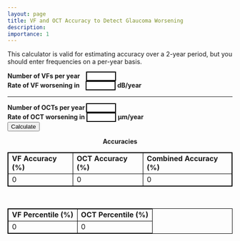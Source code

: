 ```yaml
---
layout: page
title: VF and OCT Accuracy to Detect Glaucoma Worsening
description: 
importance: 1
---
```

<style>
table, th, td {
  border:1px solid black;
}

label {
  display: inline;
  clear: left;
  text-align: left;
  outline: none;
}

input[type="value"] {
  outline: none !important;
  display: inline;
  width: 9ch;
  text-align: center;
  border: 2px solid black;
  border-radius: 0px;
}

</style>
<body>
  This calculator is valid for estimating accuracy over a 2-year period, but you should enter frequencies on a per-year basis. 
  <p></p>
    <div class="form-group">
      <label id="vfFreq-label" for="vfFreq"><b>Number of VFs per year &nbsp;&nbsp;</b></label>
      <input
        type="value"
        name="vfFreq"
        id="vfFreqInput"
        class="form-control"
        required
      >
    </div>
    <div class="form-group">
      <label id="measurementInVF1-label" for="measurementInVF1"> <b>Rate of VF worsening in &nbsp;&nbsp;</b></label>
      <input
        type="value"
        name="measurementInVF1"
        id="measurementInputVF1"
        class="form-control"
        required
      >
      <b>dB/year</b>
      <!-- <label id="measurementInVF2-label" for="measurementInVF2"></label>
      <input
        type="value"
        name="measurementInVF2"
        id="measurementInputVF2"
        class="form-control"
      >
      <b>percentile (50<sup>th</sup> to 99<sup>th</sup>)</b> -->
    </div>
    <hr>
    <div class="form-group">
      <label id="octFreq-label" for="octFreq"><b>Number of OCTs per year  </b></label>
      <input
        type="value"
        name="octFreq"
        id="octFreqInput"
        class="form-control"
        required
      >
    </div> 
    <div class="form-group">
      <label id="measurementInOCT1-label" for="measurementInOCT1"><b>Rate of OCT worsening in </b></label>
      <input
        type="value"
        name="measurementInOCT1"
        id="measurementInputOCT1"
        class="form-control"
        required
      >
      <b>µm/year</b>
      <!-- <label id="measurementInOCT2-label" for="measurementInOCT2"></label>
      <input
        type="value"
        name="measurementInOCT2"
        id="measurementInputOCT2"
        class="form-control"
      >
      <b>percentile (50<sup>th</sup> to 99<sup>th</sup>)</b> -->
    </div>

<div class="buttondiv">
  <button type="button" id="submit" class="submit-button" 
    onclick="getInputValue()">Calculate</button>
</div>

<p></p>
<div class="eqnAnswer"><center>
  <p id= "result"><b>Accuracies</b></p></center></div>

<table class="tb" id="accuracyTable" style="width:100%">
  <tr>
    <td><b>VF Accuracy (%)</b></td>
    <td><b>OCT Accuracy (%)</b></td>
    <td><b>Combined Accuracy (%)</b></td>
  </tr>
  <tr>
    <td>0</td>
    <td>0</td>
    <td>0</td>
  </tr>
</table>
<br>
<table class="tb" id="pctTable" style="width:100%">
  <tr>
    <td><b>VF Percentile (%)</b></td>
    <td><b>OCT Percentile (%)</b></td>
  </tr>
  <tr>
    <td>0</td>
    <td>0</td>
  </tr>
</table>

<script> 
// Function to return the index of the closest number in an array.
function closest(num, arr) {
  var curr = arr[0];
  var curr_idx = 0;
  var diff = Math.abs(num - curr);
  for (var val = 0; val < arr.length; val++) {
    var newdiff = Math.abs(num - arr[val]);
    if (newdiff < diff) {
      diff = newdiff;
      curr = arr[val];
      curr_idx = val;
    }
  }
  return curr_idx;
}

// Function to calculate the  percent correct based on our paper.
function accuracyEqn(smp, lookup_idx, lookup_type) {
  // Need to multiply the frequency value by 2 to make it on the rate of 2 years instead of the input 1 year
  smp = smp * 2;
  if (lookup_type == 'vf') {
    // Lookup table for the three vf coefficients
    const vf_lookup = {
      coef1 : [0.190479757,0.223652646,0.240565754,0.25506804,0.268316951,0.278997972,0.286546959,0.294022053,0.299776696,0.306077907,0.312791273,0.320444755,0.328436473,0.336484647,0.345284608,0.354453719,0.363793116,0.370818444,0.378462381,0.38688114,0.395880937,0.402951587,0.411322427,0.41998632,0.428177898,0.437260048,0.445671172,0.454137583,0.462847222,0.471153507,0.479536375,0.487988654,0.496396101,0.50478851,0.513602547,0.522089676,0.530245102,0.53885268,0.54736018,0.555686883,0.564053794,0.572725508,0.580857411,0.589373409,0.597666194,0.605872789,0.614307008,0.623002664,0.631558161,0.639744857],
      coef2 : [-0.06041798,-0.066359787,-0.074531655,-0.080669621,-0.084999058,-0.085814752,-0.084099306,-0.082535574,-0.079634789,-0.076995367,-0.073601837,-0.07120895,-0.068627667,-0.066425077,-0.064331883,-0.062588237,-0.06118427,-0.058473066,-0.0558686,-0.054109654,-0.053016401,-0.050437505,-0.048861819,-0.047637771,-0.045879454,-0.045139835,-0.043517384,-0.042098482,-0.04078574,-0.039490299,-0.03807006,-0.03704648,-0.036178284,-0.035116476,-0.034529478,-0.033730731,-0.032743137,-0.031969275,-0.031330375,-0.030424242,-0.029747191,-0.029353868,-0.028280956,-0.027641885,-0.026793469,-0.025912759,-0.025431125,-0.02527389,-0.024962652,-0.024181651],
      coef3 : [0.045527569,0.047352334,0.04889447,0.049296853,0.049339206,0.048587534,0.046924293,0.045291282,0.043245747,0.041354745,0.039502305,0.038044452,0.036682253,0.035357956,0.034332855,0.03340215,0.032585995,0.031353617,0.030159661,0.029229359,0.028542603,0.027370194,0.026603544,0.025993015,0.025164408,0.024632628,0.023926903,0.023263134,0.022680439,0.022084466,0.021467283,0.020900937,0.020391343,0.019910315,0.01954054,0.019102851,0.018571945,0.018185832,0.017786483,0.017378583,0.01700327,0.016717034,0.016261021,0.01590464,0.01549048,0.015100516,0.014797525,0.01458047,0.014318877,0.013954276],
    };
    var coef1 = vf_lookup['coef1'][lookup_idx];
    var coef2 = vf_lookup['coef2'][lookup_idx];
    var coef3 = vf_lookup['coef3'][lookup_idx];
  } else {
    // Lookup table for the three oct coefficients
    const oct_lookup = {
      coef1 : [0.822690159,0.793945489,0.730533405,0.589983103,0.533914205,0.491102554,0.458007414,0.431223757,0.420185995,0.414983281,0.412228807,0.412641231,0.415463034,0.419753292,0.423068375,0.428292969,0.436120729,0.442247358,0.449541672,0.457060536,0.463816713,0.469437265,0.475638675,0.482555582,0.489221053,0.495829808,0.502234568,0.509338581,0.516922551,0.524523218,0.532081511,0.539844431,0.5473206,0.555056817,0.562926995,0.571086904,0.579001527,0.585931753,0.594183503,0.601886015,0.609985808,0.617472844,0.625352327,0.633011309,0.641304675,0.649346536,0.656971262,0.664899912,0.672521023,0.680167706],
      coef2 : [-0.008314292,-0.032211032,-0.004467137,0.03043717,0.008564705,-0.020894607,-0.044184804,-0.050345584,-0.056031653,-0.06024591,-0.060154992,-0.061197386,-0.06071026,-0.059746806,-0.059179924,-0.058264602,-0.057989043,-0.056471821,-0.055329258,-0.054658946,-0.053177686,-0.051272196,-0.049749402,-0.048142539,-0.046890517,-0.04538224,-0.043532434,-0.042026527,-0.040957929,-0.039786755,-0.03855801,-0.037523299,-0.036745078,-0.035532288,-0.034532526,-0.0338042,-0.032851818,-0.031625267,-0.03123376,-0.030439212,-0.029864763,-0.028887948,-0.028216255,-0.027475399,-0.027342323,-0.02696894,-0.026231624,-0.025883057,-0.025363683,-0.024688808],
      coef3 : [0.012032007,0.018014356,0.012613292,0.011711992,0.022474625,0.0331204,0.039687026,0.040200388,0.040566082,0.040634876,0.03973449,0.039018301,0.038152903,0.037290654,0.036253457,0.03527301,0.034704043,0.033741618,0.03300032,0.032375419,0.031521536,0.030433141,0.029466941,0.028545242,0.027795006,0.02692258,0.025972371,0.025116939,0.024501165,0.023903164,0.023258957,0.022651519,0.022122248,0.02155156,0.020999924,0.02055514,0.020047982,0.019420669,0.019078847,0.018591768,0.018230707,0.017714526,0.01734582,0.016909745,0.016646404,0.016356228,0.015924305,0.015619082,0.015273325,0.014877935],
    };
    var coef1 = oct_lookup['coef1'][lookup_idx];
    var coef2 = oct_lookup['coef2'][lookup_idx];
    var coef3 = oct_lookup['coef3'][lookup_idx];
  }
  return 100*(coef1 + coef2*Math.log(smp) + coef3*(Math.log(smp))**2);
}

// Calculate combined accuracy of vf and oct.
function combinedAccuracy(vf_percent_correct, oct_percent_correct) {
  vf_cd = vf_percent_correct / 100;
  oct_vd = oct_percent_correct / 100;
  return 100*(vf_cd + oct_vd - (vf_cd*oct_vd));
}

// Function that handles the main information flow to perform the calculations.
function calculateAccuracy(vf_freq, oct_freq, vf_input_type, oct_input_type, vf_measurement_input, oct_measurement_input) {
  // VF Tables
  const vf_percentiles = [0.99,0.98,0.97,0.96,0.95,0.94,0.93,0.92,0.91,0.9,0.89,0.88,0.87,0.86,0.85,0.84,0.83,0.82,0.81,0.8,0.79,0.78,0.77,0.76,0.75,0.74,0.73,0.72,0.71,0.7,0.69,0.68,0.67,0.66,0.65,0.64,0.63,0.62,0.61,0.6,0.59,0.58,0.57,0.56,0.55,0.54,0.53,0.52,0.51,0.5];
  const db_pyear = [-2.375374179,-1.87072991,-1.55882768,-1.354906634,-1.209968329,-1.10005846,-1.004460165,-0.922879731,-0.850669103,-0.788616302,-0.73812498,-0.694618166,-0.657602418,-0.622323225,-0.594619155,-0.569041382,-0.545408203,-0.51918586,-0.495643593,-0.474408781,-0.455362716,-0.43417603,-0.41702764,-0.401546448,-0.38535631,-0.370813706,-0.357395279,-0.344351564,-0.332899923,-0.32056724,-0.30908592,-0.296439662,-0.284030788,-0.273758069,-0.263631487,-0.253395759,-0.242297973,-0.2336445,-0.223724021,-0.215218543,-0.206087714,-0.197988734,-0.189993294,-0.182100379,-0.174189643,-0.166953802,-0.159186689,-0.151801921,-0.144212655,-0.137260077];
  // OCT Tables
  const oct_percentiles = [0.99,0.98,0.97,0.96,0.95,0.94,0.93,0.92,0.91,0.9,0.89,0.88,0.87,0.86,0.85,0.84,0.83,0.82,0.81,0.8,0.79,0.78,0.77,0.76,0.75,0.74,0.73,0.72,0.71,0.7,0.69,0.68,0.67,0.66,0.65,0.64,0.63,0.62,0.61,0.6,0.59,0.58,0.57,0.56,0.55,0.54,0.53,0.52,0.51,0.5];
  const mic_pyear = [-59.10676741,-21.06141589,-10.61985367,-6.43719542,-4.867978254,-3.929476474,-3.29888707,-2.868740323,-2.575112527,-2.348728534,-2.172631297,-2.020366034,-1.899064351,-1.797026962,-1.68954472,-1.602117914,-1.533984613,-1.464555097,-1.407078688,-1.350655596,-1.296282342,-1.237350255,-1.181807662,-1.134068909,-1.088528277,-1.04379893,-1.000612736,-0.961338114,-0.92650516,-0.894411349,-0.862917964,-0.831970156,-0.798927213,-0.772183197,-0.7445282,-0.718996287,-0.69435203,-0.664350749,-0.639762671,-0.61411954,-0.591691858,-0.566843864,-0.546191311,-0.522478076,-0.500657912,-0.48070557,-0.457669937,-0.436351304,-0.415084497,-0.39408508];
  // If vf_input_type not zero then they input percentile so get index using percentile column
  var vf_change = 0;
  var oct_change = 0;
  if (vf_input_type) {
    var vf_lookup_idx = closest(vf_measurement_input / 100, vf_percentiles);
    vf_change = db_pyear[vf_lookup_idx];
    // Else it was rate so get index using rate column
  } else {
    var vf_lookup_idx = closest(vf_measurement_input, db_pyear);
    vf_change = vf_percentiles[vf_lookup_idx] * 100;
  }
  // If oct_input_type not zero then they input percentile so get index using percentile column
  if (oct_input_type) {
    var oct_lookup_idx = closest(oct_measurement_input / 100, percentiles);
    oct_change = mic_pyear[oct_lookup_idx];
    // Else it was rate so get index using rate column
  } else {
    var oct_lookup_idx = closest(oct_measurement_input, mic_pyear);
    oct_change = oct_percentiles[oct_lookup_idx] * 100;
  }
  // Use the accuracy equations to calculate percent correct for everything
  var vf_percent_correct = accuracyEqn(vf_freq, vf_lookup_idx, 'vf');
  var oct_percent_correct = accuracyEqn(oct_freq, oct_lookup_idx, 'oct');
  var combined_percent_correct = combinedAccuracy(vf_percent_correct, oct_percent_correct);
  return [vf_percent_correct, vf_change, oct_percent_correct, oct_change, combined_percent_correct];
}

// This is where all the values from the page are actually read in and then the table values are updated. 
function getInputValue() {
  //Read in all inputs
  var vf_freq = Number(document.getElementById("vfFreqInput").value);
  var vf_rate = Number(document.getElementById("measurementInputVF1").value);
  var vf_pctl = null;
  var oct_freq = Number(document.getElementById("octFreqInput").value);
  var oct_rate = Number(document.getElementById("measurementInputOCT1").value);
  var oct_pctl = null;

  //If there are inputs for rate AND percentile for vf or oct then throw an error
  if (vf_rate && vf_pctl) {
    alert("Only input either VF rate OR VF percentile.");
    throw new Error("Only input either VF rate OR VF percentile.");
  // Else if vf_rate is input then set input type to rate
  } else if (vf_rate) {
    var vf_input_type = 0;
    var vf_measurement_input = vf_rate;
  } else if (vf_pctl) {
    var vf_input_type = 1;
    var vf_measurement_input = vf_pctl;
  }
  // Same as above
  if (oct_rate && oct_pctl) {
    alert("Only input either OCT rate OR OCT percentile.");
    throw new Error("Only input either OCT rate OR OCT percentile.");
  } else if (oct_rate) {
    var oct_input_type = 0;
    var oct_measurement_input = oct_rate;
  } else if (oct_pctl) {
    var oct_input_type = 1;
    var oct_measurement_input = oct_pctl;
  }

  // Calculate accuracies
  var pct_array = calculateAccuracy(vf_freq, oct_freq, vf_input_type, oct_input_type, vf_measurement_input, oct_measurement_input);
  var vf_percent_correct = pct_array[0];
  var vf_change = pct_array[1];
  var oct_percent_correct = pct_array[2];
  var oct_change = pct_array[3];
  var combined_percent_correct = pct_array[4];
  // Update table
  var acc_table = document.getElementById('accuracyTable');
  acc_table.rows[1].cells[0].innerHTML = vf_percent_correct;
  acc_table.rows[1].cells[1].innerHTML = oct_percent_correct;
  acc_table.rows[1].cells[2].innerHTML = combined_percent_correct;
  // Update percentile table
  var pct_table = document.getElementById('pctTable');
  pct_table.rows[1].cells[0].innerHTML = vf_change;
  pct_table.rows[1].cells[1].innerHTML = oct_change;
  

} 
</script>
</body>